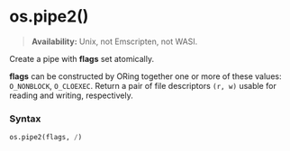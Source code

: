 # os.pipe2()

> **Availability:** Unix, not Emscripten, not WASI.

Create a pipe with **flags** set atomically.

**flags** can be constructed by ORing together one or more of these values: `O_NONBLOCK`, `O_CLOEXEC`. Return a pair of file descriptors `(r, w)` usable for reading and writing, respectively.

### Syntax

```python
os.pipe2(flags, /)
```